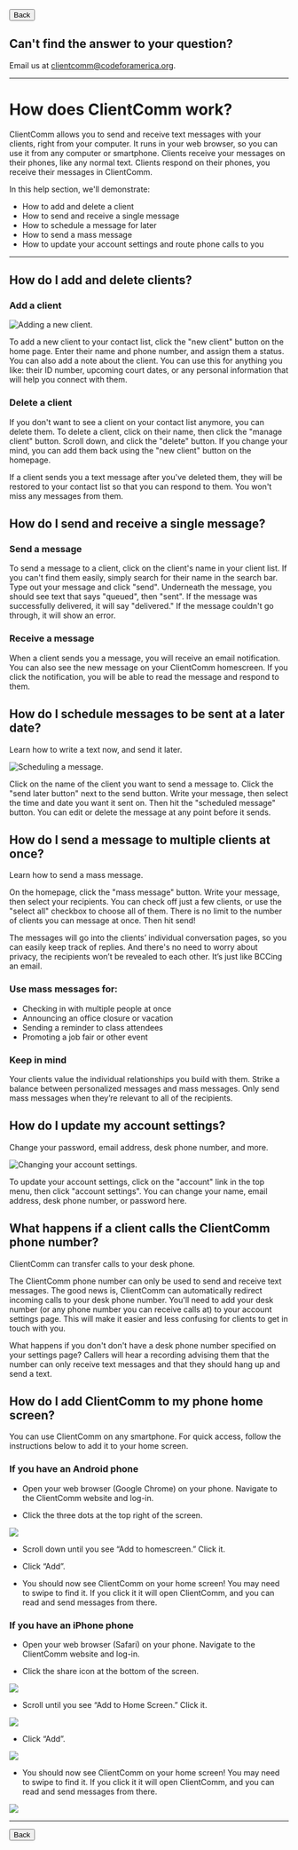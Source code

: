 <input type="button" value="Back" onclick="window.history.back()" /> 

## Can't find the answer to your question?
Email us at clientcomm@codeforamerica.org.

---

# How does ClientComm work?

ClientComm allows you to send and receive text messages with your clients, right from your computer. It runs in your web browser, so you can use it from any computer or smartphone. Clients receive your messages on their phones, like any normal text. Clients respond on their phones, you receive their messages in ClientComm.

In this help section, we'll demonstrate:
- How to add and delete a client
- How to send and receive a single message
- How to schedule a message for later
- How to send a mass message
- How to update your account settings and route phone calls to you

---

## How do I add and delete clients?

### Add a client

![Adding a new client.](https://raw.githubusercontent.com/codeforamerica/clientcommfaq/master/assets/images/addclient.gif)

To add a new client to your contact list, click the "new client" button on the home page. Enter their name and phone number, and assign them a status. You can also add a note about the client. You can use this for anything you like: their ID number, upcoming court dates, or any personal information that will help you connect with them. 

### Delete a client
If you don't want to see a client on your contact list anymore, you can delete them. To delete a client, click on their name, then click the "manage client" button. Scroll down, and click the "delete" button. If you change your mind, you can add them back using the "new client" button on the homepage.

If a client sends you a text message after you've deleted them, they will be restored to your contact list so that you can respond to them. You won't miss any messages from them.

## How do I send and receive a single message?

### Send a message

To send a message to a client, click on the client's name in your client list. If you can't find them easily, simply search for their name in the search bar. Type out your message and click "send". Underneath the message, you should see text that says "queued", then "sent". If the message was successfully delivered, it will say "delivered." If the message couldn't go through, it will show an error. 

### Receive a message

When a client sends you a message, you will receive an email notification. You can also see the new message on your ClientComm homescreen. If you click the notification, you will be able to read the message and respond to them. 


## How do I schedule messages to be sent at a later date?
Learn how to write a text now, and send it later.

![Scheduling a message.](https://raw.githubusercontent.com/codeforamerica/clientcommfaq/master/assets/images/scheduledmessage.gif)

Click on the name of the client you want to send a message to. Click the "send later button" next to the send button. Write your message, then select the time and date you want it sent on. Then hit the "scheduled message" button. You can edit or delete the message at any point before it sends.


## How do I send a message to multiple clients at once?
Learn how to send a mass message.

On the homepage, click the "mass message" button. Write your message, then select your recipients. You can check off just a few clients, or use the "select all" checkbox to choose all of them. There is no limit to the number of clients you can message at once. Then hit send!

The messages will go into the clients’ individual conversation pages, so you can easily keep track of replies. And there's no need to worry about privacy, the recipients won’t be revealed to each other. It’s just like BCCing an email.

### Use mass messages for:
  - Checking in with multiple people at once
  - Announcing an office closure or vacation
  - Sending a reminder to class attendees
  - Promoting a job fair or other event
  
### Keep in mind

Your clients value the individual relationships you build with them. Strike a balance between personalized messages and mass messages. Only send mass messages when they’re relevant to all of the recipients.





## How do I update my account settings?

Change your password, email address, desk phone number, and more.

![Changing your account settings.](https://raw.githubusercontent.com/codeforamerica/clientcommfaq/master/assets/images/accountsettings.gif)


To update your account settings, click on the "account" link in the top menu, then click "account settings". You can change your name, email address, desk phone number, or password here.


## What happens if a client calls the ClientComm phone number?
ClientComm can transfer calls to your desk phone.

The ClientComm phone number can only be used to send and receive text messages. The good news is, ClientComm can automatically redirect incoming calls to your desk phone number. You'll need to add your desk number (or any phone number you can receive calls at) to your account settings page. This will make it easier and less confusing for clients to get in touch with you.

What happens if you don't don't have a desk phone number specified on your settings page? Callers will hear a recording advising them that the number can only receive text messages and that they should hang up and send a text.


## How do I add ClientComm to my phone home screen?
You can use ClientComm on any smartphone. For quick access, follow the instructions below to add it to your home screen.

### If you have an Android phone
* Open your web browser (Google Chrome) on your phone. Navigate to the ClientComm website and log-in.

* Click the three dots at the top right of the screen. 

![](https://raw.githubusercontent.com/clientcommfaq/master/assets/images/android1.jpg)

* Scroll down until you see “Add to homescreen.” Click it.

* Click “Add”.

* You should now see ClientComm on your home screen! You may need to swipe to find it. If you click it it will open ClientComm, and you can read and send messages from there.

### If you have an iPhone phone
* Open your web browser (Safari) on your phone. Navigate to the ClientComm website and log-in.

* Click the share icon at the bottom of the screen. 

![](https://raw.githubusercontent.com/codeforamerica/clientcommfaq/master/assets/images/iphone1.png)

* Scroll until you see “Add to Home Screen.” Click it.

![](https://raw.githubusercontent.com/codeforamerica/clientcommfaq/master/assets/images/iphone2.png)

* Click “Add”.

![](https://raw.githubusercontent.com/codeforamerica/clientcommfaq/master/assets/images/iphone3.png)

* You should now see ClientComm on your home screen! You may need to swipe to find it. If you click it it will open ClientComm, and you can read and send messages from there.

![](https://raw.githubusercontent.com/codeforamerica/clientcommfaq/master/assets/images/iphone4.png)

---

<input type="button" value="Back" onclick="window.history.back()" /> 
